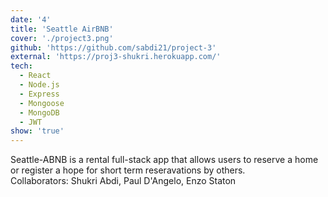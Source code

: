 ```yaml
---
date: '4'
title: 'Seattle AirBNB'
cover: './project3.png'
github: 'https://github.com/sabdi21/project-3'
external: 'https://proj3-shukri.herokuapp.com/'
tech:
  - React
  - Node.js
  - Express
  - Mongoose
  - MongoDB
  - JWT
show: 'true'
---
```


Seattle-ABNB is a rental full-stack app that allows users to reserve a home or register a hope for short term reseravations by others. <br/>
Collaborators:
Shukri Abdi, Paul D'Angelo, Enzo Staton
